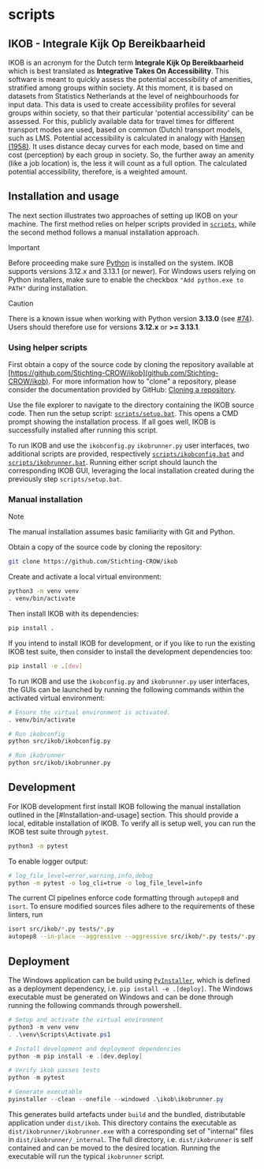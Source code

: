 # scripts

## IKOB - Integrale Kijk Op Bereikbaarheid

IKOB is an acronym for the Dutch term **Integrale Kijk Op Bereikbaarheid** which is best translated as **Integrative Takes On Accessibility**.
This software is meant to quickly assess the potential accessibility of amenities, stratified among groups within society. At this moment, it is based on datasets from Statistics Netherlands at the level of neighbourhoods for input data.
This data is used to create accessibility profiles for several groups within society, so that their particular 'potential accessibility' can be assessed. For this, publicly available data for travel times for different transport modes are used, based on common (Dutch) transport models, such as LMS.
Potential accessibility is calculated in analogy with [Hansen (1958)](https://www.tandfonline.com/doi/abs/10.1080/01944365908978307 "Subscription needed"). It uses distance decay curves for each mode, based on time and cost (perception) by each group in society.
So, the further away an amenity (like a job location) is, the less it will count as a full option. The calculated potential accessibility, therefore, is a weighted amount.

## Installation and usage

The next section illustrates two approaches of setting up IKOB on your machine.
The first method relies on helper scripts provided in [`scripts`](scripts/),
while the second method follows a manual installation approach. 

> [!IMPORTANT]
> Before proceeding make sure [Python](https://www.python.org/) is installed on the system.
> IKOB supports versions 3.12.x and 3.13.1 (or newer).
> For Windows users relying on Python installers, make sure to enable the checkbox `"Add python.exe to PATH"` during installation.

> [!CAUTION]
> There is a known issue when working with Python version **3.13.0** (see [#74](https://github.com/Stichting-CROW/ikob/issues/74)).
> Users should therefore use for versions **3.12.x** or **>= 3.13.1**.

### Using helper scripts

First obtain a copy of the source code by cloning the repository available at
[https://github.com/Stichting-CROW/ikob](github.com/Stichting-CROW/ikob). For
more information how to "clone" a repository, please consider the documentation
provided by GitHub: [Cloning a repository](https://docs.github.com/en/repositories/creating-and-managing-repositories/cloning-a-repository).

Use the file explorer to navigate to the directory containing the IKOB source
code. Then run the setup script: [`scripts/setup.bat`](scripts/setup.bat). This
opens a CMD prompt showing the installation process. If all goes well, IKOB is
successfully installed after running this script.

To run IKOB and use the `ikobconfig.py` `ikobrunner.py` user interfaces, two
additional scripts are provided, respectively
[`scripts/ikobconfig.bat`](scripts/ikobconfig.bat) and
[`scripts/ikobrunner.bat`](scripts/ikobrunner.bat). Running either script
should launch the corresponding IKOB GUI, leveraging the local installation
created during the previously step `scripts/setup.bat`.

### Manual installation

> [!NOTE]
> The manual installation assumes basic familiarity with Git and Python.

Obtain a copy of the source code by cloning the repository:

```sh
git clone https://github.com/Stichting-CROW/ikob
```

Create and activate a local virtual environment:

```sh
python3 -m venv venv
. venv/bin/activate
```

Then install IKOB with its dependencies:

```sh
pip install .
```

If you intend to install IKOB for development, or if you like to run the
existing IKOB test suite, then consider to install the development dependencies
too:

```sh
pip install -e .[dev]
```

To run IKOB and use the `ikobconfig.py` and `ikobrunner.py` user interfaces,
the GUIs can be launched by running the following commands within the activated
virtual environment:

```sh
# Ensure the virtual environment is activated.
. venv/bin/activate

# Run ikobconfig
python src/ikob/ikobconfig.py

# Run ikobrunner
python src/ikob/ikobrunner.py
```

## Development

For IKOB development first install IKOB following the manual installation
outlined in the [#Installation-and-usage] section. This should provide a
local, editable installation of IKOB. To verify all is setup well, you
can run the IKOB test suite through `pytest`.

```sh
python3 -m pytest
```

To enable logger output:

```sh
# log_file_level=error,warning,info,debug
python -m pytest -o log_cli=true -o log_file_level=info
```

The current CI pipelines enforce code formatting through `autopep8` and `isort`. To ensure modified sources files adhere to the requirements of these linters, run

```sh
isort src/ikob/*.py tests/*.py
autopep8 --in-place --aggressive --aggressive src/ikob/*.py tests/*.py
```

## Deployment

The Windows application can be build using
[`PyInstaller`](https://pyinstaller.org/en/stable/index.html), which is defined
as a deployment dependency, i.e. `pip install -e .[deploy]`. The Windows
executable must be generated on Windows and can be done through running the
following commands through powershell.

```powershell
# Setup and activate the virtual environment
python3 -m venv venv
. .\venv\Scripts\Activate.ps1

# Install development and deployment dependencies
python -m pip install -e .[dev,deploy]

# Verify ikob passes tests
python -m pytest

# Generate executable
pyinstaller --clean --onefile --windowed .\ikob\ikobrunner.py
```

This generates build artefacts under `build` and the bundled, distributable
application under `dist/ikob`. This directory contains the executable as
`dist/ikobrunner/ikobrunner.exe` with a corresponding set of "internal" files
in `dist/ikobrunner/_internal`. The full directory, i.e. `dist/ikobrunner` is
self contained and can be moved to the desired location. Running the executable
will run the typical `ikobrunner` script.
